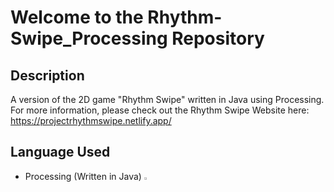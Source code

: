 # Welcome to the Rhythm-Swipe_Processing Repository



## Description
A version of the 2D game "Rhythm Swipe" written in Java using Processing. For more information, please check out the Rhythm Swipe Website here: https://projectrhythmswipe.netlify.app/ 



## Language Used
- Processing (Written in Java) <img width="3%" src="https://github.com/johntran038/Rhythm-Swipe_Processing/assets/123771828/303be9bf-21f7-4d6d-b8bc-5359899f3b61" />
